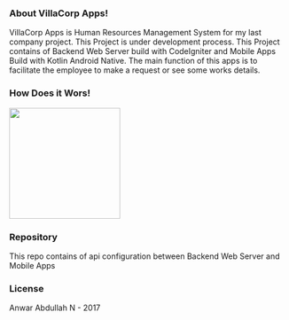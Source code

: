 ### About VillaCorp Apps!

VillaCorp Apps is Human Resources Management System for my last company project. This Project is under development process. This Project contains of Backend Web Server build with CodeIgniter and Mobile Apps Build with Kotlin Android Native. The main function of this apps is to facilitate the employee to make a request or see some works details.

### How Does it Wors!
<img src="https://raw.githubusercontent.com/anwarabdullahn/villacorp-native/master/app/src/main/res/drawable/ezgif.com-resize.gif" width="200px">


### Repository
This repo contains of api configuration between Backend Web Server and Mobile Apps

### License
Anwar Abdullah N - 2017
